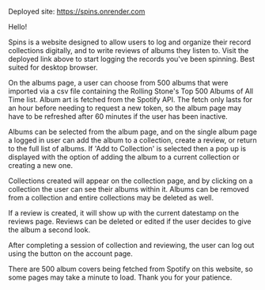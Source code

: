 
Deployed site: https://spins.onrender.com


Hello!

Spins is a website designed to allow users to log and organize their record collections digitally, and to write reviews of albums they listen to. Visit the deployed link above to start logging the records you've been spinning. Best suited for desktop browser.

On the albums page, a user can choose from 500 albums that were imported via a csv file containing the Rolling Stone's Top 500 Albums of All Time list. Album art is fetched from the Spotify API. The fetch only lasts for an hour before needing to request a new token, so the album page may have to be refreshed after 60 minutes if the user has been inactive. 

Albums can be selected from the album page, and on the single album page a logged in user can add the album to a collection, create a review, or return to the full list of albums. If 'Add to Collection' is selected then a pop up is displayed with the option of adding the album to a current collection or creating a new one. 

Collections created will appear on the collection page, and by clicking on a collection the user can see their albums within it. Albums can be removed from a collection and entire collections may be deleted as well. 

If a review is created, it will show up with the current datestamp on the reviews page. Reviews can be deleted or edited if the user decides to give the album a second look. 

After completing a session of collection and reviewing, the user can log out using the button on the account page. 

There are 500 album covers being fetched from Spotify on this website, so some pages may take a minute to load. Thank you for your patience. 